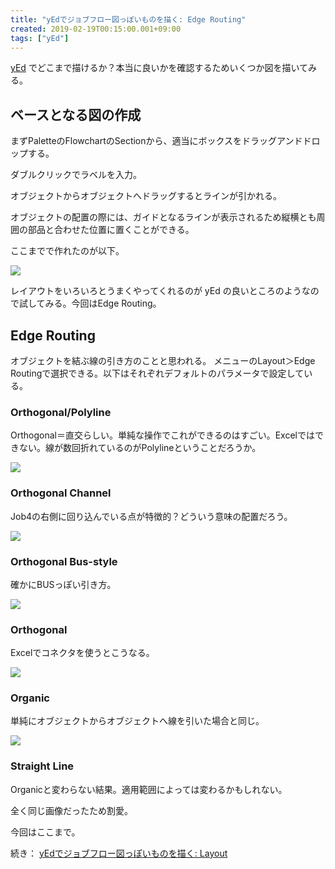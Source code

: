 ```yaml
---
title: "yEdでジョブフロー図っぽいものを描く: Edge Routing"
created: 2019-02-19T00:15:00.001+09:00
tags: ["yEd"]
---
```

[yEd](https://www.yworks.com/products/yed) でどこまで描けるか？本当に良いかを確認するためいくつか図を描いてみる。

## ベースとなる図の作成

まずPaletteのFlowchartのSectionから、適当にボックスをドラッグアンドドロップする。

ダブルクリックでラベルを入力。

オブジェクトからオブジェクトへドラッグするとラインが引かれる。

オブジェクトの配置の際には、ガイドとなるラインが表示されるため縦横とも周囲の部品と合わせた位置に置くことができる。

ここまでで作れたのが以下。

![](https://lh3.googleusercontent.com/6kHbpHvpI5Fq7tjYBYylbP11t2RNFUVcfZiqJOriLMHqACQIk-YL83bNH9RoN_2rMmrnpzqJffCCmw=s0)

レイアウトをいろいろとうまくやってくれるのが yEd の良いところのようなので試してみる。今回はEdge Routing。
<!--more-->
## Edge Routing

オブジェクトを結ぶ線の引き方のことと思われる。
メニューのLayout＞Edge Routingで選択できる。以下はそれぞれデフォルトのパラメータで設定している。

### Orthogonal/Polyline

Orthogonal＝直交らしい。単純な操作でこれができるのはすごい。Excelではできない。線が数回折れているのがPolylineということだろうか。

![](https://lh3.googleusercontent.com/Nxx1yhSjIe7JfA2Wqi01pTBA98CsOX_VFh-lk-6MEDHN6MHLqMQ2O_s0DDwhZdTV5v5AgS96tMIt0g=s0)

### Orthogonal Channel

Job4の右側に回り込んでいる点が特徴的？どういう意味の配置だろう。

![](https://lh3.googleusercontent.com/sWuY-RPv83d5vWss_PNyiTHqiNPuVNVdP7LwZloQmFwzHbdn0-Z_ATcwNpgWUdXhTXFtbliNyvbJhA=s0)

### Orthogonal Bus-style

確かにBUSっぽい引き方。

![](https://lh3.googleusercontent.com/fRP5IX9dz7np0ZkTyoyFH_sgX2W3pIv6soSDl7cz5kTGbMKTTcA7yh-cOmY0K5bzLy_8G7tZDPTBHg=s0)

### Orthogonal

Excelでコネクタを使うとこうなる。

![](https://lh3.googleusercontent.com/KtjmlRpWgHxv54sYgloCrjj6QGjf6n4hTkxceEOgPJVCAxhNTy5S5NybIrYe5bW6zT6dMqFTa_Rmwg=s0)

### Organic

単純にオブジェクトからオブジェクトへ線を引いた場合と同じ。

![](https://lh3.googleusercontent.com/wd-NNWr9nHpDcs4xsPfaiTXjuK5HIpYGXzj1-g4zIxAYIbulZDbTI41uKufhN1zxmYG-CnjDV2Jh5g=s0)

### Straight Line

Organicと変わらない結果。適用範囲によっては変わるかもしれない。

全く同じ画像だったため割愛。

今回はここまで。

続き： [yEdでジョブフロー図っぽいものを描く: Layout](https://blog.ksoichiro.com/ja/post/2019/02/yed-layout/)
